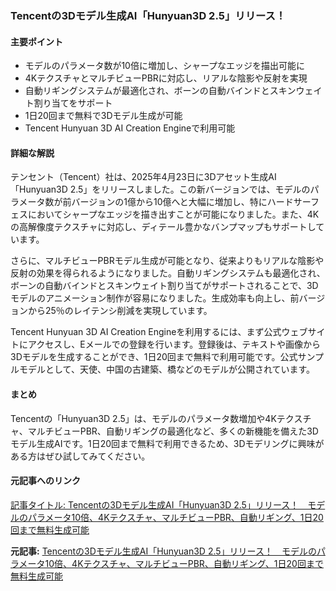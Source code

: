 ### Tencentの3Dモデル生成AI「Hunyuan3D 2.5」リリース！

#### 主要ポイント
- モデルのパラメータ数が10倍に増加し、シャープなエッジを描出可能に
- 4KテクスチャとマルチビューPBRに対応し、リアルな陰影や反射を実現
- 自動リギングシステムが最適化され、ボーンの自動バインドとスキンウェイト割り当てをサポート
- 1日20回まで無料で3Dモデル生成が可能
- Tencent Hunyuan 3D AI Creation Engineで利用可能

#### 詳細な解説

テンセント（Tencent）社は、2025年4月23日に3Dアセット生成AI「Hunyuan3D 2.5」をリリースしました。この新バージョンでは、モデルのパラメータ数が前バージョンの1億から10億へと大幅に増加し、特にハードサーフェスにおいてシャープなエッジを描き出すことが可能になりました。また、4Kの高解像度テクスチャに対応し、ディテール豊かなバンプマップもサポートしています。

さらに、マルチビューPBRモデル生成が可能となり、従来よりもリアルな陰影や反射の効果を得られるようになりました。自動リギングシステムも最適化され、ボーンの自動バインドとスキンウェイト割り当てがサポートされることで、3Dモデルのアニメーション制作が容易になりました。生成効率も向上し、前バージョンから25％のレイテンシ削減を実現しています。

Tencent Hunyuan 3D AI Creation Engineを利用するには、まず公式ウェブサイトにアクセスし、Eメールでの登録を行います。登録後は、テキストや画像から3Dモデルを生成することができ、1日20回まで無料で利用可能です。公式サンプルモデルとして、天使、中国の古建築、橋などのモデルが公開されています。

#### まとめ

Tencentの「Hunyuan3D 2.5」は、モデルのパラメータ数増加や4Kテクスチャ、マルチビューPBR、自動リギングの最適化など、多くの新機能を備えた3Dモデル生成AIです。1日20回まで無料で利用できるため、3Dモデリングに興味がある方はぜひ試してみてください。

#### 元記事へのリンク
[記事タイトル: Tencentの3Dモデル生成AI「Hunyuan3D 2.5」リリース！　モデルのパラメータ10倍、4Kテクスチャ、マルチビューPBR、自動リギング、1日20回まで無料生成可能](記事のURL)

**元記事:** [Tencentの3Dモデル生成AI「Hunyuan3D 2.5」リリース！　モデルのパラメータ10倍、4Kテクスチャ、マルチビューPBR、自動リギング、1日20回まで無料生成可能](https://cgworld.jp/flashnews/01-202505-Hunyuan3D-25.html)